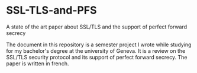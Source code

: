 # SSL-TLS-and-PFS
A state of the art paper about SSL/TLS and the support of perfect forward secrecy

The document in this repository is a semester project I wrote while studying for my bachelor's degree
at the university of Geneva. It is a review on the SSL/TLS security protocol
and its support of perfect forward secrecy. The paper is written in french.
